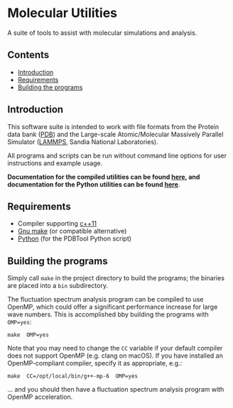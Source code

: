 # Molecular Utilities

A suite of tools to assist with molecular simulations and analysis.

## Contents

* [Introduction](#Introduction)
* [Requirements](#Requirements)
* [Building the programs](#Building)

## <a name="Introduction"></a> Introduction

This software suite is intended to work with file formats from the Protein data bank ([PDB](https://www.rcsb.org/)) and the Large-scale Atomic/Molecular Massively Parallel Simulator ([LAMMPS](http://lammps.sandia.gov/), Sandia National Laboratories).

All programs and scripts can be run without command line options for user instructions and example usage.

**Documentation for the compiled utilities can be found [here](https://github.com/JohnGrime/MolecularUtilities/tree/master/Programs), and documentation for the Python utilities can be found [here](https://github.com/JohnGrime/MolecularUtilities/tree/master/Scripts)**.

## <a name="Requirements"></a> Requirements

* Compiler supporting [c++11](https://en.wikipedia.org/wiki/C%2B%2B11)
* [Gnu make](https://www.gnu.org/software/make/) (or compatible alternative)
* [Python](https://www.python.org/) (for the PDBTool Python script)

## <a name="Building"></a> Building the programs

Simply call `make` in the project directory to build the programs; the binaries are placed into a `bin` subdirectory.

The fluctuation spectrum analysis program can be compiled to use OpenMP, which could offer a significant performance increase for large wave numbers. This is accomplished bby building the programs with `OMP=yes`:

`make  OMP=yes`

Note that you may need to change the `CC` variable if your default compiler does not support OpenMP (e.g. clang on macOS). If you have installed an OpenMP-compliant compiler, specify it as appropriate, e.g.:

`make  CC=/opt/local/bin/g++-mp-6  OMP=yes`

... and you should then have a fluctuation spectrum analysis program with OpenMP acceleration.
